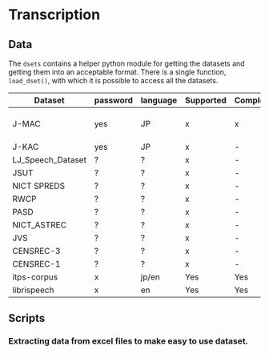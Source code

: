 # Transcription
## Data
The `dsets` contains a helper python module for getting the datasets and getting them into an acceptable format.
There is a single function, `load_dset()`, with which it is possible to access all the datasets.

| Dataset           | password | language | Supported | Complete | Notes          |
|-------------------|----------|----------|-----------|----------|----------------|
| J-MAC             | yes      | JP       | x         | x        | No Audio files |
| J-KAC             | yes      | JP       | x         | -        | -              |
| LJ_Speech_Dataset | ?        | ?        | x         | -        | -              |
| JSUT              | ?        | ?        | x         | -        | -              |
| NICT SPREDS       | ?        | ?        | x         | -        | -              |
| RWCP              | ?        | ?        | x         | -        | -              |
| PASD              | ?        | ?        | x         | -        | -              |
| NICT_ASTREC       | ?        | ?        | x         | -        | -              |
| JVS               | ?        | ?        | x         | -        | -              |
| CENSREC-3         | ?        | ?        | x         | -        | -              |
| CENSREC-1         | ?        | ?        | x         | -        | -              |
| itps-corpus       | x        | jp/en    | Yes       | Yes      | -              |
| librispeech       | x        | en       | Yes       | Yes      | -              |

## Scripts
### Extracting data from excel files to make easy to use dataset.
